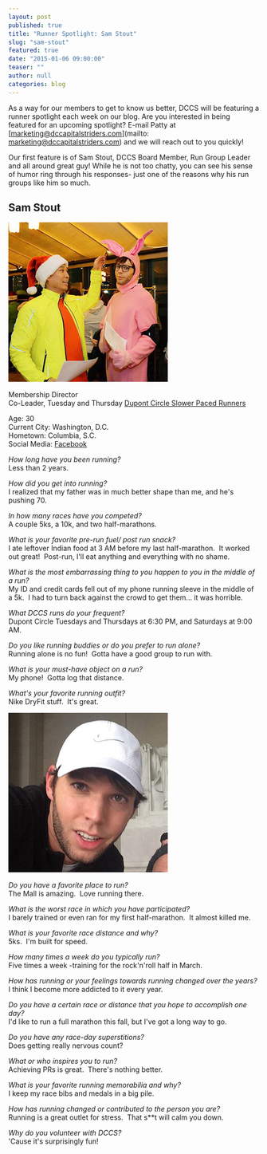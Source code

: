 ```yaml
---
layout: post
published: true
title: "Runner Spotlight: Sam Stout"
slug: "sam-stout"
featured: true
date: "2015-01-06 09:00:00"
teaser: ""
author: null
categories: blog
---
```


As a way for our members to get to know us better, DCCS will be featuring a runner spotlight each week on our blog. Are you interested in being featured for an upcoming spotlight? E-mail Patty at [marketing@dccapitalstriders.com](mailto: marketing@dccapitalstriders.com) and we will reach out to you quickly!

Our first feature is of Sam Stout, DCCS Board Member, Run Group Leader and all around great guy! While he is not too chatty, you can see his sense of humor ring through his responses- just one of the reasons why his run groups like him so much. 

## Sam Stout

<img src="/media/uploads/blog/sam-stout-1.jpg" alt="photo of sam">

Membership Director  
Co-Leader, Tuesday and Thursday [Dupont Circle Slower Paced Runners](/run/)

Age: 30  
Current City: Washington, D.C.  
Hometown: Columbia, S.C.  
Social Media: [Facebook](https://www.facebook.com/sam.stout)

_How long have you been running?_  
Less than 2 years.

_How did you get into running?_  
I realized that my father was in much better shape than me, and he's pushing 70.

_In how many races have you competed?_  
A couple 5ks, a 10k, and two half-marathons.

_What is your favorite pre-run fuel/ post run snack?_  
I ate leftover Indian food at 3 AM before my last half-marathon.  It worked out great!  Post-run, I'll eat anything and everything with no shame.

_What is the most embarrassing thing to you happen to you in the middle of a run?_  
My ID and credit cards fell out of my phone running sleeve in the middle of a 5k.  I had to turn back against the crowd to get them... it was horrible.

_What DCCS runs do your frequent?_  
Dupont Circle Tuesdays and Thursdays at 6:30 PM, and Saturdays at 9:00 AM.

_Do you like running buddies or do you prefer to run alone?_  
Running alone is no fun!  Gotta have a good group to run with.

_What is your must-have object on a run?_  
My phone!  Gotta log that distance.

_What's your favorite running outfit?_  
Nike DryFit stuff.  It's great.  

<p><img src="/media/uploads/blog/sam-stout-2.jpg" alt="photo of sam"></p>

_Do you have a favorite place to run?_  
The Mall is amazing.  Love running there.

_What is the worst race in which you have participated?_  
I barely trained or even ran for my first half-marathon.  It almost killed me.  

_What is your favorite race distance and why?_  
5ks.  I'm built for speed.

_How many times a week do you typically run?_  
Five times a week -training for the rock'n'roll half in March.

_How has running or your feelings towards running changed over the years?_  
I think I become more addicted to it every year.  

_Do you have a certain race or distance that you hope to accomplish one day?_  
I'd like to run a full marathon this fall, but I've got a long way to go. 

_Do you have any race-day superstitions?_  
Does getting really nervous count?  

_What or who inspires you to run?_  
Achieving PRs is great.  There's nothing better.

_What is your favorite running memorabilia and why?_  
I keep my race bibs and medals in a big pile.  

_How has running changed or contributed to the person you are?_  
Running is a great outlet for stress.  That s**t will calm you down.

_Why do you volunteer with DCCS?_  
'Cause it's surprisingly fun!